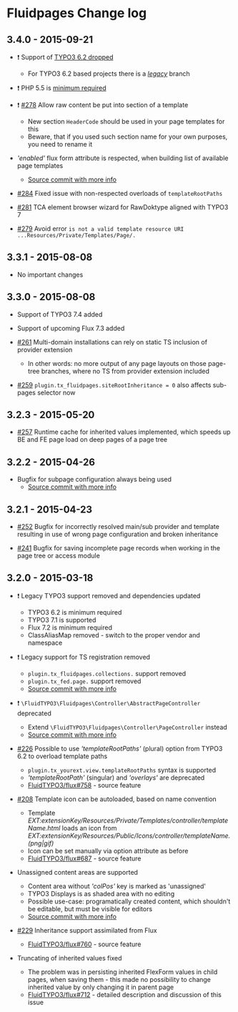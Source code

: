 # Fluidpages Change log

3.4.0 - 2015-09-21
------------------

- :exclamation: Support of [TYPO3 6.2 dropped](https://github.com/FluidTYPO3/fluidpages/commit/b225773cd2bfe8b51e148178e26a9da36d44cdac)
	- For TYPO3 6.2 based projects there is a [*legacy*](https://github.com/FluidTYPO3/fluidpages/tree/legacy) branch

- :exclamation: PHP 5.5 is [minimum required](https://github.com/FluidTYPO3/fluidpages/commit/cca22bbafad49a9cce9ae5cf7c3b6a23e8291d40)

- :exclamation: [#278](https://github.com/FluidTYPO3/fluidpages/pull/278) Allow raw content be put into <head> section of a template
	- New section `HeaderCode` should be used in your page templates for this
	- Beware, that if you used such section name for your own purposes, you need to rename it 

- *'enabled'* flux form attribute is respected, when building list of available page templates
	- [Source commit with more info](https://github.com/FluidTYPO3/fluidpages/commit/32d4765aaad8df2f1516b0bb93cc8956f66c1f36)

- [#284](https://github.com/FluidTYPO3/fluidpages/pull/284) Fixed issue with non-respected overloads of `templateRootPaths`

- [#281](https://github.com/FluidTYPO3/fluidpages/pull/281) TCA element browser wizard for RawDoktype aligned with TYPO3 7

- [#279](https://github.com/FluidTYPO3/fluidpages/pull/279) Avoid error `is not a valid template resource URI ...Resources/Private/Templates/Page/.`
 
3.3.1 - 2015-08-08
------------------

- No important changes

3.3.0 - 2015-08-08
------------------

- Support of TYPO3 7.4 added

- Support of upcoming Flux 7.3 added

- [#261](https://github.com/FluidTYPO3/fluidpages/pull/261) Multi-domain installations can rely on static TS inclusion of provider extension
	- In other words: no more output of any page layouts on those page-tree branches, where no TS from provider extension included

- [#259](https://github.com/FluidTYPO3/fluidpages/pull/259) `plugin.tx_fluidpages.siteRootInheritance = 0` also affects sub-pages selector now


3.2.3 - 2015-05-20
------------------

- [#257](https://github.com/FluidTYPO3/fluidpages/pull/257) Runtime cache for inherited values implemented, which speeds up BE and FE page load on deep pages of a page tree

3.2.2 - 2015-04-26
------------------

- Bugfix for subpage configuration always being used
  - [Source commit with more info](https://github.com/FluidTYPO3/fluidpages/commit/66ad2bfc1bd42f4c377cec39829d77d5fef601c7)

3.2.1 - 2015-04-23
------------------

- [#252](https://github.com/FluidTYPO3/fluidpages/pull/252) Bugfix for incorrectly resolved main/sub provider and template resulting in use of wrong page configuration and broken inheritance

- [#241](https://github.com/FluidTYPO3/fluidpages/pull/241) Bugfix for saving incomplete page records when working in the page tree or access module

3.2.0 - 2015-03-18
------------------

- :exclamation: Legacy TYPO3 support removed and dependencies updated
  - TYPO3 6.2 is minimum required
  - TYPO3 7.1 is supported
  - Flux 7.2 is minimum required
  - ClassAliasMap removed - switch to the proper vendor and namespace

- :exclamation: Legacy support for TS registration removed
  - `plugin.tx_fluidpages.collections.` support removed
  - `plugin.tx_fed.page.` support removed
  - [Source commit with more info](https://github.com/FluidTYPO3/fluidpages/commit/b5fd17bd69315589ea77a77202fc5eb0255cf0f1)

- :exclamation: `\FluidTYPO3\Fluidpages\Controller\AbstractPageController` deprecated
  - Extend `\FluidTYPO3\Fluidpages\Controller\PageController` instead
  - [Source commit with more info](https://github.com/FluidTYPO3/fluidpages/commit/5da5439a161b880b7db11dcffa369944d0766787)

- [#226](https://github.com/FluidTYPO3/fluidpages/pull/226) Possible to use *'templateRootPaths'* (plural) option from TYPO3 6.2 to overload template paths
  - `plugin.tx_yourext.view.templateRootPaths` syntax is supported
  - *'templateRootPath'* (singular) and *'overlays'* are deprecated
  - [FluidTYPO3/flux#758](https://github.com/FluidTYPO3/flux/pull/758) - source feature

- [#208](https://github.com/FluidTYPO3/fluidpages/pull/208) Template icon can be autoloaded, based on name convention
  - Template *EXT:extensionKey/Resources/Private/Templates/$controller/$templateName.html* loads an icon from *EXT:extensionKey/Resources/Public/Icons/$controller/$templateName.(png|gif)*
  - Icon can be set manually via option attribute as before
  - [FluidTYPO3/flux#687](https://github.com/FluidTYPO3/flux/pull/687) - source feature

- Unassigned content areas are supported
  - Content area without *'colPos'* key is marked as 'unassigned'
  - TYPO3 Displays is as shaded area with no editing
  - Possible use-case: programatically created content, which shouldn't be editable, but must be visible for editors
  - [Source commit with more info](https://github.com/FluidTYPO3/fluidpages/commit/6c92d8a3844337476613c7da429cd88ec2f13a58)

- [#229](https://github.com/FluidTYPO3/fluidpages/pull/229) Inheritance support assimilated from Flux
  - [FluidTYPO3/flux#760](https://github.com/FluidTYPO3/flux/pull/760) - source feature

- Truncating of inherited values fixed
  - The problem was in persisting inherited FlexForm values in child pages, when saving them - this made no possibility to change inherited value by only changing it in parent page
  - [FluidTYPO3/flux#712](https://github.com/FluidTYPO3/flux/pull/712) - detailed description and discussion of this issue
